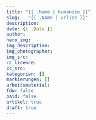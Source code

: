 ```yaml
---
title: "{{ .Name | humanize }}"
slug:	"{{ .Name | urlize }}"
description:
date: {{ .Date }}
author:
hero_img:
img_description:
img_photographer:
img_src:
cc_licence:
cc_src:
kategorien: []
markierungen: []
arbeitsmaterial:
fdw: false
paid: false
artikel: true
draft: true
---
```

